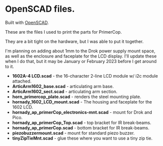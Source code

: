 # OpenSCAD files.

Built with [OpenSCAD](https://www.openscad.org).

These are the files I used to print the parts for PrimerCop.  

They are a bit tight on the hardware, but I was able to put it together.

I'm planning on adding about 1mm to the Drok power supply mount space, as well
as the enclosure and faceplate for the LCD display.  I'll update these when
I do that, but it may be January or February 2023 before I get around to it.

- **1602A-4 LCD.scad** - the 16-character 2-line LCD module w/ i2c module attached.</br>
- **ArticArm1602_base.scad** - articulating arm base.</br>
- **ArticArm1602_sect.scad** - articulating arm section.</br>
- **horn_primercop_plate.scad** - renders the steel mounting plate.</br>
- **hornady_1602_LCD_mount.scad** - The housing and faceplate for the 1602 LCD.</br>
- **hornady_ap_primerCop_electronics-mnt.scad** - mount for Drok and Pico.</br>
- **hornady_ap_primerCop_Top.scad** - top bracket for IR break-beams.</br>
- **hornady_ap_primerCop.scad** - bottom bracket for IR break-beams.</br>
- **piezobuzzermount.scad** - mount for standard piezo buzzer.</br>
- **tinyZipTieMnt.scad** - glue these where you want to use a tiny zip tie.</br>